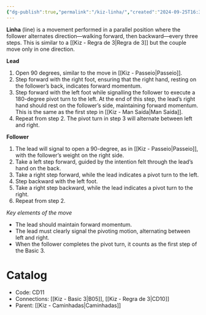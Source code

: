 ```yaml
---
{"dg-publish":true,"permalink":"/kiz-linha/","created":"2024-09-25T16:36:09.413-04:00","updated":"2024-09-26T12:08:06.364-04:00"}
---
```



**Linha** (line) is a movement performed in a parallel position where the follower alternates direction—walking forward, then backward—every three steps. This is similar to a [[Kiz - Regra de 3\|Regra de 3]] but the couple move only in one direction.

**Lead**
1. Open 90 degrees, similar to the move in [[Kiz - Passeio\|Passeio]].
2. Step forward with the right foot, ensuring that the right hand, resting on the follower’s back, indicates forward momentum.
3. Step forward with the left foot while signalling the follower to execute a 180-degree pivot turn to the left. At the end of this step, the lead’s right hand should rest on the follower’s side, maintaining forward momentum. This is the same as the first step in [[Kiz - Man Saída\|Man Saída]].
4. Repeat from step 2. The pivot turn in step 3 will alternate between left and right.

**Follower**
1. The lead will signal to open a 90-degree, as in [[Kiz - Passeio\|Passeio]], with the follower’s weight on the right side.
2. Take a left step forward, guided by the intention felt through the lead’s hand on the back.
3. Take a right step forward, while the lead indicates a pivot turn to the left.
4. Step backward with the left foot.
5. Take a right step backward, while the lead indicates a pivot turn to the right.
6. Repeat from step 2.

*Key elements of the move*
- The lead should maintain forward momentum.
- The lead must clearly signal the pivoting motion, alternating between left and right.
- When the follower completes the pivot turn, it counts as the first step of the Basic 3.

# Catalog

- Code: CD11
- Connections: [[Kiz - Basic 3\|B05]], [[Kiz - Regra de 3\|CD10]]
- Parent: [[Kiz - Caminhadas\|Caminhadas]]
